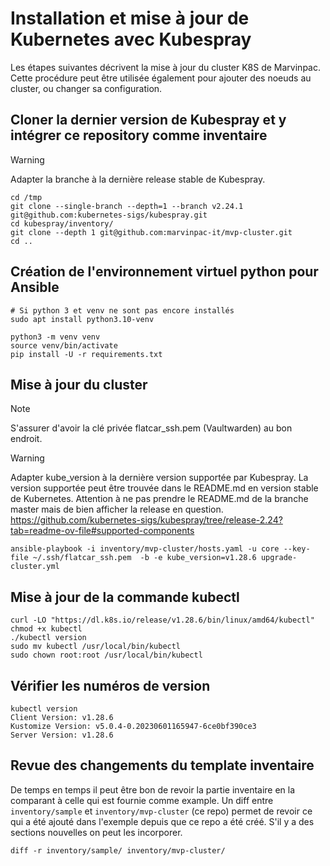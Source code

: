 # Installation et mise à jour de Kubernetes avec Kubespray

Les étapes suivantes décrivent la mise à jour du cluster K8S de Marvinpac. Cette procédure
peut être utilisée également pour ajouter des noeuds au cluster, ou changer sa configuration.

## Cloner la dernier version de Kubespray et y intégrer ce repository comme inventaire
> [!WARNING]  
> Adapter la branche à la dernière release stable de Kubespray.
```
cd /tmp
git clone --single-branch --depth=1 --branch v2.24.1 git@github.com:kubernetes-sigs/kubespray.git
cd kubespray/inventory/
git clone --depth 1 git@github.com:marvinpac-it/mvp-cluster.git
cd ..
```

## Création de l'environnement virtuel python pour Ansible
```
# Si python 3 et venv ne sont pas encore installés
sudo apt install python3.10-venv

python3 -m venv venv
source venv/bin/activate
pip install -U -r requirements.txt
```

## Mise à jour du cluster

> [!NOTE]
> S'assurer d'avoir la clé privée flatcar_ssh.pem (Vaultwarden) au bon endroit.

> [!WARNING]  
> Adapter kube_version à la dernière version supportée par Kubespray. La version supportée peut être
> trouvée dans le README.md en version stable de Kubernetes. Attention à ne pas prendre le README.md de la
> branche master mais de bien afficher la release en question.
> https://github.com/kubernetes-sigs/kubespray/tree/release-2.24?tab=readme-ov-file#supported-components

```
ansible-playbook -i inventory/mvp-cluster/hosts.yaml -u core --key-file ~/.ssh/flatcar_ssh.pem  -b -e kube_version=v1.28.6 upgrade-cluster.yml
```
## Mise à jour de la commande kubectl
```
curl -LO "https://dl.k8s.io/release/v1.28.6/bin/linux/amd64/kubectl"
chmod +x kubectl
./kubectl version
sudo mv kubectl /usr/local/bin/kubectl
sudo chown root:root /usr/local/bin/kubectl
```

## Vérifier les numéros de version
```
kubectl version
Client Version: v1.28.6
Kustomize Version: v5.0.4-0.20230601165947-6ce0bf390ce3
Server Version: v1.28.6
```

## Revue des changements du template inventaire
De temps en temps il peut être bon de revoir la partie inventaire en la comparant à celle qui est fournie comme example.
Un diff entre `inventory/sample` et `inventory/mvp-cluster` (ce repo) permet de revoir ce qui a été ajouté dans l'exemple
depuis que ce repo a été créé. S'il y a des sections nouvelles on peut les incorporer.
```
diff -r inventory/sample/ inventory/mvp-cluster/
```
